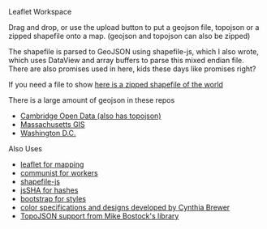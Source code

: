 Leaflet Workspace

Drag and drop, or use the upload button to put a geojson file, topojson or a zipped shapefile onto a map. (geojson and topojson can also be zipped)

The shapefile is parsed to GeoJSON using shapefile-js, which I also wrote, which uses DataView and array buffers to parse this mixed endian file. There are also promises used in here, kids these days like promises right?

If you need a file to show [here is a zipped shapefile of the world](http://calvinmetcalf.github.io/shapefile-js/files/TM_WORLD_BORDERS_SIMPL-0.3.zip)

There is a large amount of geojson in these repos

- [Cambridge Open Data (also has topojson)](https://github.com/calvinmetcalf/CambridgeOpenData)
- [Massachusetts GIS](https://github.com/calvinmetcalf/MassGIS)
- [Washington D.C.](https://github.com/where-gov/dc-maps)

Also Uses

- [leaflet for mapping](http://leafletjs.com/)
- [communist for workers](http://communistjs.com)
- [shapefile-js](https://github.com/calvinmetcalf/shapefile-js)
- [jsSHA for hashes](http://caligatio.github.com/jsSHA/)
- [bootstrap for styles](https://github.com/twitter/bootstrap) 
- [color specifications and designs developed by Cynthia Brewer ](http://colorbrewer.org/)
- [TopoJSON support from Mike Bostock's library](https://github.com/mbostock/topojson)
